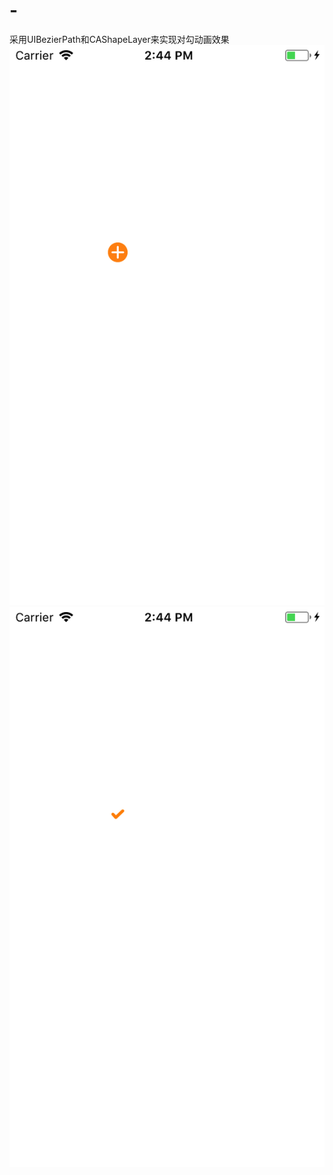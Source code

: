 # -
采用UIBezierPath和CAShapeLayer来实现对勾动画效果
![image](https://github.com/xuqigang/AddAttentionView/blob/master/Screenshot/ScreenShot14.44.18.png)
![image](https://github.com/xuqigang/AddAttentionView/blob/master/Screenshot/ScreenShot14.44.22.png)
